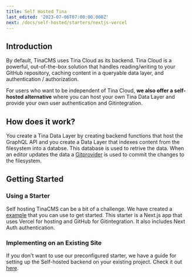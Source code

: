```yaml
---
title: Self Hosted Tina
last_edited: '2023-07-06T07:00:00.000Z'
next: /docs/self-hosted/starters/nextjs-vercel
---
```


## Introduction

By default, TinaCMS uses Tina Cloud as its backend. Tina Cloud is a powerful, out-of-the-box solution that handles reading/writing to your GitHub repository, caching content in a queryable data layer, and authentication / authorization.

For users who want to be independent of Tina Cloud, **we also offer a self-hosted alternative** where you can host your own Tina Data Layer and provide your own user authentication and Gitintegration.

## How does it work?

You create a Tina Data Layer by creating backend functions that host the GraphQL API and you create a Data Layer that indexes content from the filesystem into a databse. This database is used to retrive the data. When an editor updates the data a [Gitprovider](/docs/reference/self-hosted/git-provider/overview/) is used to commit the changes to the filesystem.

## Getting Started

### Using a Starter

Self hosting TinaCMS can be a bit of a challenge. We have created a [example](/docs/self-hosted/starters/overview/) that you can use to get started. This starter is a Next.js app that uses Vercel for hosting and GitHub for Gitintegration. It also includes Next Auth authentication.

### Implementing on an Existing Site

If you don't want to use our preconfigured starter, we have a guide for setting up the Self-hosted backend on your existing project. Check it out [here](/docs/self-hosted/existing-site/).
